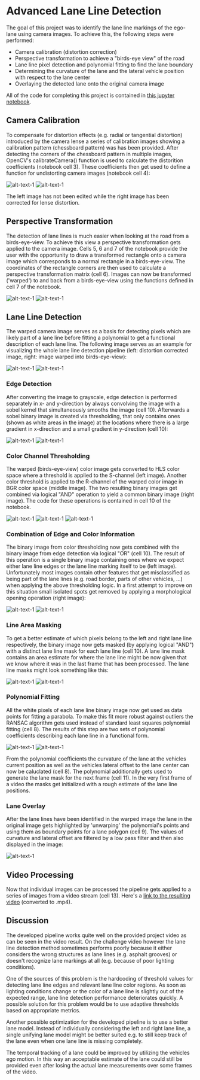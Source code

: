 # Advanced Lane Line Detection

The goal of this project was to identify the lane line markings of the ego-lane using camera images.
To achieve this, the following steps were performed:

* Camera calibration (distortion correction) 
* Perspective transformation to achieve a "birds-eye view" of the road
* Lane line pixel detection and polynomial fitting to find the lane boundary
* Determining the curvature of the lane and the lateral vehicle position with respect to the lane center
* Overlaying the detected lane onto the original camera image 

All of the code for completing this project is contained in [this jupyter notebook](https://github.com/Corni33/CarND_P4_AdvancedLaneLines/blob/master/advanced_lane_lines.ipynb).


## Camera Calibration

To compensate for distortion effects (e.g. radial or tangential distortion) introduced by the camera lense a series of calibration images showing a calibration pattern (chessboard pattern) was has been provided.
After detecting the corners of the chessboard pattern in multiple images, OpenCV's calibrateCamera() function is used to calculate the distorition coefficients (notebook cell 3).
These coefficients then get used to define a function for undistorting camera images (notebook cell 4):

![alt-text-1](./readme_images/chessboard_dist.png "Distorted Image") ![alt-text-1](./readme_images/chessboard_undist.png "Undistorted Image") 

The left image has not been edited while the right image has been corrected for lense distortion.


## Perspective Transformation

The detection of lane lines is much easier when looking at the road from a birds-eye-view.
To achieve this view a perspective transformation gets applied to the camera image.
Cells 5, 6 and 7 of the notebook provide the user with the opportunity to draw a transformed rectangle onto a camera image which corresponds to a normal rectangle in a birds-eye-view.
The coordinates of the rectangle corners are then used to calculate a perspective transformation matrix (cell 6).
Images can now be transformed ('warped') to and back from a birds-eye-view using the functions defined in cell 7 of the notebook. 

![alt-text-1](./readme_images/perspective_normal.png "Normal image") ![alt-text-1](./readme_images/perspective_top.png "Perspective transformed image") 


## Lane Line Detection

The warped camera image serves as a basis for detecting pixels which are likely part of a lane line before fitting a polynomial to get a functional description of each lane line. 
The following image serves as an example for visualizing the whole lane line detection pipeline (left: distortion corrected image, right: image warped into birds-eye-view):

![alt-text-1](./readme_images/input.png "distortion corrected imag") ![alt-text-1](./readme_images/input_warped.png "warped into birds-eye-view") 


### Edge Detection

After converting the image to grayscale, edge detection is performed separately in x- and y-direction by always convolving the image with a sobel kernel that simultaneously smooths the image (cell 10).
Afterwards a sobel binary image is created via thresholding, that only contains ones (shown as white areas in the image) at the locations where there is a large gradient in x-direction and a small gradient in y-direction (cell 10):

![alt-text-1](./readme_images/gray.png "grayscaled image") ![alt-text-1](./readme_images/sobel.png "thresholded sobel image") 


### Color Channel Thresholding

The warped (birds-eye-view) color image gets converted to HLS color space where a threshold is applied to the S-channel (left image).
Another color threshold is applied to the R-channel of the warped color image in BGR color space (middle image). 
The two resulting binary images get combined via logical "AND" operation to yield a common binary image (right image). The code for these operations is contained in cell 10 of the notebook.

![alt-text-1](./readme_images/s_binary.png "threshold on s-channel") ![alt-text-1](./readme_images/r_binary.png "threshold on r-channel") ![alt-text-1](./readme_images/s_r_binary.png "combined binary image") 


### Combination of Edge and Color Information

The binary image from color thresholding now gets combined with the binary image from edge detection via logical "OR" (cell 10).
The result of this operation is a single binary image containing ones where we expect either lane line edges or the lane line marking itself to be (left image).
Unfortunately most images contain other features that get misclassified as being part of the lane lines (e.g. road border, parts of other vehicles, ...) when applying the above thresholding logic.
In a first attempt to improve on this situation small isolated spots get removed by applying a morphological opening operation (right image):

![alt-text-1](./readme_images/binary_combined.png "combined binary image") ![alt-text-1](./readme_images/binary_combined_cleaned.png "cleaned up binary image")


### Line Area Masking

To get a better estimate of which pixels belong to the left and right lane line respectively, the binary image now gets masked (by applying logical "AND") with a distinct lane line mask for each lane line (cell 10).
A lane line mask contains an area estimate for where the lane line might be now given that we know where it was in the last frame that has been processed. The lane line masks might look something like this:

![alt-text-1](./readme_images/mask_left.png "mask for left lane line") ![alt-text-1](./readme_images/mask_right.png "mask for right lane line")

### Polynomial Fitting

All the white pixels of each lane line binary image now get used as data points for fitting a parabola. 
To make this fit more robust against outliers the RANSAC algorithm gets used instead of standard least squares polynomial fitting (cell 8).
The results of this step are two sets of polynomial coefficients describing each lane line in a functional form.

![alt-text-1](./readme_images/left_fit.png "parabola fitted for left lane line") ![alt-text-1](./readme_images/right_fit.png "parabola fitted for right lane line")

From the polynomial coefficients the curvature of the lane at the vehicles current position as well as the vehicles lateral offset to the lane center can now be caluclated (cell 8). 
The polynomial additionally gets used to generate the lane mask for the next frame (cell 11). In the very first frame of a video the masks get initialized with a rough estimate of the lane line positions.

### Lane Overlay 

After the lane lines have been identified in the warped image the lane in the original image gets highlighted by 'unwarping' the polynomial's points and using them as boundary points for a lane polygon (cell 9). 
The values of curvature and lateral offset are filtered by a low pass filter and then also displayed in the image:

![alt-text-1](./readme_images/final_image.png "final image with lane overlay") 


## Video Processing

Now that individual images can be processed the pipeline gets applied to a series of images from a video stream (cell 13).
Here's a [link to the resulting video](./output.mp4) (converted to .mp4).


## Discussion

The developed pipeline works quite well on the provided project video as can be seen in the video result. 
On the challenge video however the lane line detection method sometimes performs poorly because it either considers the wrong structures as lane lines (e.g. asphalt grooves) or doesn't recognize lane markings at all (e.g. because of poor lighting conditions).

One of the sources of this problem is the hardcoding of threshold values for detecting lane line edges and relevant lane line color regions.
As soon as lighting conditions change or the color of a lane line is slightly out of the expected range, lane line detection performance deteriorates quickly.
A possible solution for this problem would be to use adaptive thresholds based on appropriate metrics.

Another possible optimization for the developed pipeline is to use a better lane model. 
Instead of individually considering the left and right lane line, a single unifying lane model might be better suited e.g. to still keep track of the lane even when one lane line is missing completely.

The temporal tracking of a lane could be improved by utilizing the vehicles ego motion. 
In this way an acceptable estimate of the lane could still be provided even after losing the actual lane measurements over some frames of the video.





